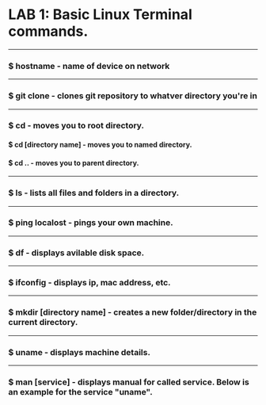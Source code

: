
# LAB 1: Basic Linux Terminal commands.  

---
### $ hostname - name of device on network  
---
### $ git clone - clones git repository to whatver directory you're in  
---
### $ cd - moves you to root directory.  
#### $ cd [directory name] - moves you to named directory.  

#### $ cd .. - moves you to parent directory.  
---
### $ ls - lists all files and folders in a directory.  
---
### $ ping localost - pings your own machine. 
---
### $ df - displays avilable disk space.
---
### $ ifconfig - displays ip, mac address, etc. 
---
### $ mkdir [directory name] - creates a new folder/directory in the current directory.  
---
### $ uname - displays machine details.
---
### $ man [service] - displays manual for called service. Below is an example for the service "uname".
